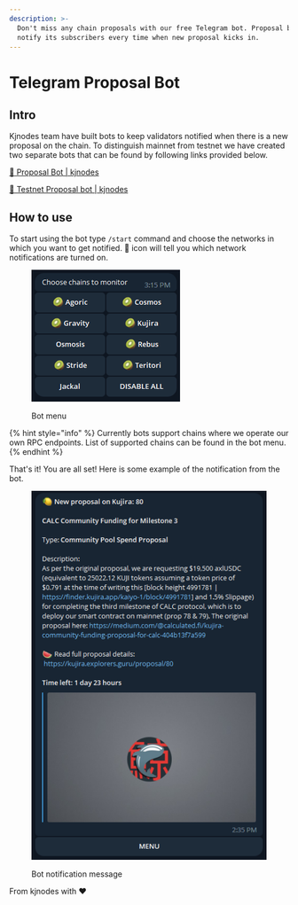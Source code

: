 ```yaml
---
description: >-
  Don't miss any chain proposals with our free Telegram bot. Proposal bot will
  notify its subscribers every time when new proposal kicks in.
---
```


# Telegram Proposal Bot

## Intro

Kjnodes team have built bots to keep validators notified when there is a new proposal on the chain. To distinguish mainnet from testnet we have created two separate bots that can be found by following links provided below.

[🤖 Proposal Bot | kjnodes](https://t.me/kjnodes\_proposal\_bot)

[🤖 Testnet Proposal bot | kjnodes](https://t.me/kjnodes\_testnet\_proposal\_bot)

## How to use

To start using the bot type `/start` command and choose the networks in which you want to get notified. 🥝 icon will tell you which network notifications are turned on.

<figure><img src="../.gitbook/assets/proposal_bot_menu.png" alt=""><figcaption><p>Bot menu</p></figcaption></figure>

{% hint style="info" %}
Currently bots support chains where we operate our own RPC endpoints. List of supported chains can be found in the bot menu.
{% endhint %}

That's it! You are all set! Here is some example of the notification from the bot.

<figure><img src="../.gitbook/assets/image.png" alt=""><figcaption><p>Bot notification message</p></figcaption></figure>

From kjnodes with :heart:
